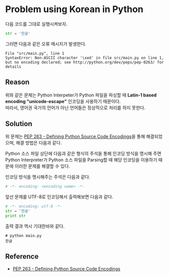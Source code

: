 # Problem using Korean in Python

다음 코드를 그대로 실행시켜보자. 

```python
str = '한글'
```

그러면 다음과 같은 오류 메시지가 발생한다. 

```
File "src/main.py", line 1
SyntaxError: Non-ASCII character '\xed' in file src/main.py on line 1, but no encoding declared; see http://python.org/dev/peps/pep-0263/ for details
```

## Reason

위와 같은 문제는 Python Interpeter가 Python 파일을 파싱할 때 **Latin-1 based encoding "unicode-escape"** 인코딩을 사용하기 때문이다.  
따라서, 영어권 국가의 언어가 아닌 언어들은 정상적으로 처리를 하지 못한다. 

## Solution

위 문제는 [PEP 263 - Defining Python Source Code Encodings](https://www.python.org/dev/peps/pep-0263/)을 통해 해결되었으며, 해결 방법은 다음과 같다. 

Python 소스 파일 상단에 다음과 같은 형식의 주석을 통해 인코딩 방식을 명시해 주면 Python Interpreter가 Python 소스 파일을 Parsing할 때 해당 인코딩을 이용하기 때문에 이러한 문제를 해결할 수 있다. 

인코딩 방식을 명시해주는 주석은 다음과 같다. 

```python
# -*- encoding: <encoding name> -*-
```

앞선 문제를 UTF-8로 인코딩해서 출력해보면 다음과 같다. 

```python
# -*- encoding: utf-8 -*-
str = '한글'
print str
```

출력 결과 역시 기대한바와 같다. 

```
# python main.py
한글
```

## Reference

* [PEP 263 - Defining Python Source Code Encodings](https://www.python.org/dev/peps/pep-0263/)
